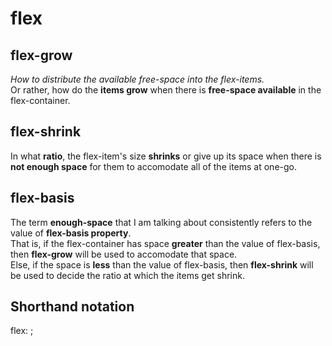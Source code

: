 # flex

## flex-grow
*How to distribute the available free-space into the flex-items.*  
Or rather, how do the **items grow** when there is **free-space available** in the flex-container.

## flex-shrink
In what **ratio**, the flex-item's size **shrinks** or give up its space when there is **not enough space** for them to accomodate all of the items at one-go.

## flex-basis
The term **enough-space** that I am talking about consistently refers to the value of **flex-basis property**.  
That is, if the flex-container has space **greater** than the value of flex-basis, then **flex-grow** will be used to accomodate that space.  
Else, if the space is **less** than the value of flex-basis, then **flex-shrink** will be used to decide the ratio at which the items get shrink.

## Shorthand notation

  flex: <flex-grow> <flex-shrink> <flex-basis>;
